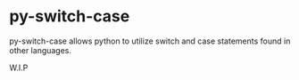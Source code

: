 # py-switch-case
py-switch-case allows python to utilize switch and case statements found in other languages.

W.I.P